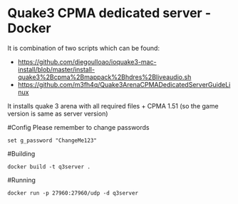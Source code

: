 # Quake3 CPMA dedicated server - Docker

It is combination of two scripts which can be found:
- https://github.com/diegoulloao/ioquake3-mac-install/blob/master/install-quake3%2Bcpma%2Bmappack%2Bhdres%2Bliveaudio.sh
- https://github.com/m3fh4q/Quake3ArenaCPMADedicatedServerGuideLinux

It installs quake 3 arena with all required files + CPMA 1.51 (so the game version is same as server version)

#Config
Please remember to change passwords

```
set g_password "ChangeMe123"
```

#Building

```
docker build -t q3server .
```

#Running

```
docker run -p 27960:27960/udp -d q3server
```
